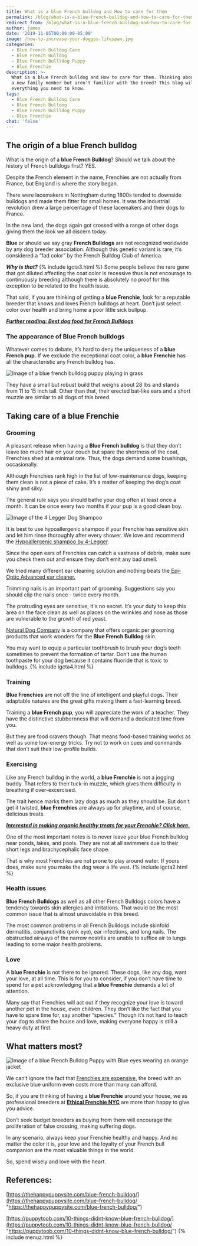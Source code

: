 ```yaml
---
title: What is a blue French bulldog and How to care for them
permalink: /blog/what-is-a-blue-french-bulldog-and-how-to-care-for-them/
redirect_from: /blog/what-is-a-blue-french-bulldog-and-how-to-care-for-t
author: james
date: '2019-11-05T00:00:00-05:00'
image: /how-to-increase-your-doggos-lifespan.jpg
categories:
  - Blue French Bulldog Care
  - Blue French Bulldog
  - Blue French Bullldog Puppy
  - Blue Frenchie
description: >-
  What is a blue French bulldog and How to care for them. Thinking about getting
  a new family member but aren't familiar with the breed? This blog will cover
  everything you need to know.
tags:
  - Blue French Bulldog Care
  - Blue French Bulldog
  - Blue French Bullldog Puppy
  - Blue Frenchie
chat: 'false'
---
```

## The origin of a blue French bulldog

What is the origin of a **blue French Bulldog**? Should we talk about the history of French bulldogs first? YES.

Despite the French element in the name, Frenchies are not actually from France, but England is where the story began.

There were lacemakers in Nottingham during 1800s tended to downside bulldogs and made them fitter for small homes. It was the industrial revolution drew a large percentage of these lacemakers and their dogs to France.

In the new land, the dogs again got crossed with a range of other dogs giving them the look we all discern today.

**Blue**  or should we say gray **French Bulldogs** are not recognized worldwide by any dog breeder association. Although this genetic variant is rare, it’s considered a “fad color” by the French Bulldog Club of America.

**_Why is that?_**
{% include igcta3.html %}
Some people believe the rare gene that got diluted affecting the coat color is recessive thus is not encourage to continuously breeding although there is absolutely no proof for this exception to be related to the health issue.

That said, if you are thinking of getting a **blue Frenchie**, look for a reputable breeder that knows and loves French bulldogs at heart. Don’t just select color over health and bring home a poor little sick bullpup.

[**_Further reading: Best dog food for French Bulldogs_**](https://ethicalfrenchie.com/blog/french-bulldog-care-13-best-dog-food-brands/ "Best French Bulldog Food")

### The appearance of Blue French bulldogs

Whatever comes to debate, it’s hard to deny the uniqueness of a **blue French pup.** If we exclude the exceptional coat color, a **blue Frenchie** has all the characteristic any French bulldog has.

![Image of a blue french bulldog puppy playing in grass](/uploads/Blue-French-Bulldog-Puppy-1.jpg "Blue-french-bulldog-puppy-in-grass")

They have a small but robust build that weighs about 28 lbs and stands from 11 to 15 inch tall. Other than that, their erected bat-like ears and a short muzzle are similar to all dogs of this breed.

## Taking care of a blue Frenchie

### Grooming

A pleasant release when having a **Blue French bulldog** is that they don’t leave too much hair on your couch but spare the shortness of the coat, Frenchies shed at a minimal rate. Thus, the dogs demand some brushings, occasionally.

Although Frenchies rank high in the list of low-maintenance dogs, keeping them clean is not a piece of cake. It’s a matter of keeping the dog’s coat shiny and silky.

The general rule says you should bathe your dog often at least once a month. It can be once every two months if your pup is a good clean boy.

![Image of the 4 Legger Dog Shampoo](/uploads/Hypoallergenic-dog-shampoo.jpg "Hypoallergenic-dog-shampoo")

It is best to use hypoallergenic shampoo if your Frenchie has sensitive skin and let him rinse thoroughly after every shower. We love and recommend the [Hypoallergenic shampoo by 4-Legger](https://www.amazon.com/4-Legger-Certified-Organic-Shampoo-Hypoallergenic/dp/B011ESJXRW "4 Legger Dog Shampoo").

Since the open ears of Frenchies can catch a vastness of debris, make sure you check them out and ensure they don’t emit any bad smell.

We tried many different ear cleaning solution and nothing beats the[ Epi-Optic Advanced ear cleaner.](https://www.amazon.com/Virbac-Epi-Otic-Advanced-Ear-Cleaner/dp/B0056EAKSM "Dog Ear Cleaner")

Trimming nails is an important part of grooming. Suggestions say you should clip the nails once - twice every month.

The protruding eyes are sensitive, it's no secret. It’s your duty to keep this area on the face clean as well as places on the wrinkles and nose as those are vulnerable to the growth of red yeast. 

[Natural Dog Company](https://naturaldogcompany.com/shop/ "Natural Dog Grooming Company") is a company that offers organic per grooming products that work wonders for the **Blue French Bulldog** skin. 

You may want to equip a particular toothbrush to brush your dog’s teeth sometimes to prevent the formation of tartar. Don’t use the human toothpaste for your dog because it contains fluoride that is toxic to bulldogs.
{% include igcta4.html %}
### Training

**Blue Frenchies** are not off the line of intelligent and playful dogs. Their adaptable natures are the great gifts making them a fast-learning breed.

Training a **blue French pup**, you will appreciate the work of a teacher. They have the distinctive stubbornness that will demand a dedicated time from you.

But they are food cravers though. That means food-based training works as well as some low-energy tricks. Try not to work on cues and commands that don’t suit their low-profile builds.

### Exercising

Like any French bulldog in the world, a **blue Frenchie** is not a jogging buddy. That refers to their tuck-in muzzle, which gives them difficulty in breathing if over-excercised.

The trait hence marks them lazy dogs as much as they should be. But don't get it twisted, **blue Frenchies** are always up for playtime, and of course, delicious treats.

[**_Interested in making organic healthy treats for your Frenchie? Click here._**](https://ethicalfrenchie.com/french-bulldog-home-made-treats-ethical-frenchie/ "Home Made French Bulldog Treats")

One of the most important notes is to never leave your blue French bulldog near ponds, lakes, and pools. They are not at all swimmers due to their short legs and brachycephalic face shape. 

That is why most Frenchies are not prone to play around water. If yours does, make sure you make the dog wear a life vest.
{% include igcta2.html %}
### Health issues

**Blue French Bulldogs** as well as all other French Bulldogs colors have a tendency towards skin allergies and irritations. That would be the most common issue that is almost unavoidable in this breed.

The most common problems in all French Bulldogs  include skinfold dermatitis, conjunctivitis (pink eye), ear infections, and long nails. The obstructed airways of the narrow nostrils are unable to suffice air to lungs leading to some major health problems.

### Love

A **blue Frenchie** is not there to be ignored. These dogs, like any dog, want your love, at all time. This is for you to consider, if you don’t have time to spend for a pet acknowledging that a **blue Frenchie** demands a lot of attention.

Many say that Frenchies will act out if they recognize your love is toward another pet in the house, even children. They don’t like the fact that you have to spare time for, say another “species.” Though it’s not hard to teach your dog to share the house and love, making everyone happy is still a heavy duty at first.


## What matters most?

![Image of a blue French Bulldog Puppy with Blue eyes wearing an orange jacket](/uploads/Blue-Frenchie-pup.jpg "Blue-French-Bulldog-Puppy-in-a-jacket")

We can’t ignore the fact that [Frenchies are expensive](https://frenchbulldog.nyc/why-french-bulldogs-are-expensive-before-adoption/ "Frenchie are expensive"), the breed with an exclusive blue uniform even costs more than many can afford.

So, if you are thinking of having a **blue Frenchie** around your house, we as professional breeders at [**Ethical Frenchie NYC**](https://ethicalfrenchie.com/ "Ethical Frenchie Breeder") are more than happy to give you advice.

Don’t seek budget breeders as buying from them will encourage the proliferation of false crossing, making suffering dogs.

In any scenario, always keep your Frenchie healthy and happy. And no matter the color it is, your love and the loyalty of your French bull companion are the most valuable things in the world. 

So, spend wisely and love with the heart.

## References:

[https://thehappypuppysite.com/blue-french-bulldog/](https://thehappypuppysite.com/blue-french-bulldog/ "https://thehappypuppysite.com/blue-french-bulldog/")

[https://puppytoob.com/10-things-didnt-know-blue-french-bulldog/](https://puppytoob.com/10-things-didnt-know-blue-french-bulldog/ "https://puppytoob.com/10-things-didnt-know-blue-french-bulldog/")
{% include menuz.html %}